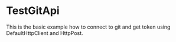 # TestGitApi

This is the basic example how to connect to git and get token using DefaultHttpClient and HttpPost.
